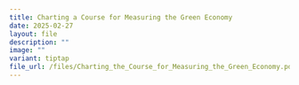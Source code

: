 ```yaml
---
title: Charting a Course for Measuring the Green Economy
date: 2025-02-27
layout: file
description: ""
image: ""
variant: tiptap
file_url: /files/Charting_the_Course_for_Measuring_the_Green_Economy.pdf
---
```

